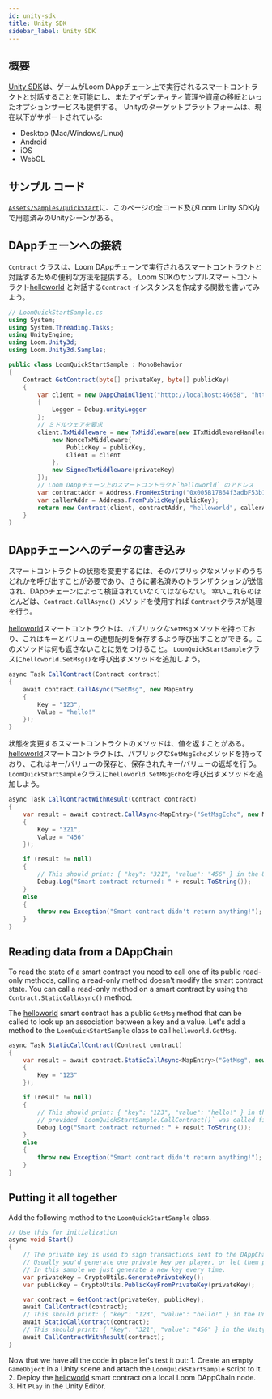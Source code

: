 ```yaml
---
id: unity-sdk
title: Unity SDK
sidebar_label: Unity SDK
---
```

## 概要

[Unity SDK](http://github.com/loomnetwork/unity3d-sdk)は、ゲームがLoom DAppチェーン上で実行されるスマートコントラクトと対話することを可能にし、またアイデンティティ管理や資産の移転といったオプションサービスも提供する。 Unityのターゲットプラットフォームは、現在以下がサポートされている:

- Desktop (Mac/Windows/Linux)
- Android
- iOS
- WebGL

## サンプル コード

[`Assets/Samples/QuickStart`](https://github.com/loomnetwork/unity3d-sdk/tree/master/Assets/Samples/QuickStart)に、このページの全コード及びLoom Unity SDK内で用意済みのUnityシーンがある。

## DAppチェーンへの接続

`Contract` クラスは、Loom DAppチェーンで実行されるスマートコントラクトと対話するための便利な方法を提供する。 Loom SDKのサンプルスマートコントラクト[helloworld](https://github.com/loomnetwork/go-loom/blob/master/examples/plugins/helloworld/helloworld.go) と対話する`Contract` インスタンスを作成する関数を書いてみよう。

```csharp
// LoomQuickStartSample.cs
using System;
using System.Threading.Tasks;
using UnityEngine;
using Loom.Unity3d;
using Loom.Unity3d.Samples;

public class LoomQuickStartSample : MonoBehavior
{
    Contract GetContract(byte[] privateKey, byte[] publicKey)
    {
        var client = new DAppChainClient("http://localhost:46658", "http://localhost:47000")
        {
            Logger = Debug.unityLogger
        };
        // ミドルウェアを要求
        client.TxMiddleware = new TxMiddleware(new ITxMiddlewareHandler[]{
            new NonceTxMiddleware{
                PublicKey = publicKey,
                Client = client
            },
            new SignedTxMiddleware(privateKey)
        });
        // Loom DAppチェーン上のスマートコントラクト`helloworld` のアドレス
        var contractAddr = Address.FromHexString("0x005B17864f3adbF53b1384F2E6f2120c6652F779");
        var callerAddr = Address.FromPublicKey(publicKey);
        return new Contract(client, contractAddr, "helloworld", callerAddr);
    }
}
```

## DAppチェーンへのデータの書き込み

スマートコントラクトの状態を変更するには、そのパブリックなメソッドのうちどれかを呼び出すことが必要であり、さらに署名済みのトランザクションが送信され、DAppチェーンによって検証されていなくてはならない。 幸いこれらのほとんどは、`Contract.CallAsync()` メソッドを使用すれば `Contract`クラスが処理を行う。

[helloworld](https://github.com/loomnetwork/go-loom/blob/master/examples/plugins/helloworld/helloworld.go)スマートコントラクトは、パブリックな`SetMsg`メソッドを持っており、これはキーとバリューの連想配列を保存するよう呼び出すことができる。このメソッドは何も返さないことに気をつけること。 `LoomQuickStartSample`クラスに`helloworld.SetMsg()`を呼び出すメソッドを追加しよう。

```csharp
async Task CallContract(Contract contract)
{
    await contract.CallAsync("SetMsg", new MapEntry
    {
        Key = "123",
        Value = "hello!"
    });
}
```

状態を変更するスマートコントラクトのメソッドは、値を返すことがある。 [helloworld](https://github.com/loomnetwork/go-loom/blob/master/examples/plugins/helloworld/helloworld.go)スマートコントラクトは、パブリックな`SetMsgEcho`メソッドを持っており、これはキー/バリューの保存と、保存されたキー/バリューの返却を行う。 `LoomQuickStartSample`クラスに`helloworld.SetMsgEcho`を呼び出すメソッドを追加しよう。

```csharp
async Task CallContractWithResult(Contract contract)
{
    var result = await contract.CallAsync<MapEntry>("SetMsgEcho", new MapEntry
    {
        Key = "321",
        Value = "456"
    });

    if (result != null)
    {
        // This should print: { "key": "321", "value": "456" } in the Unity console window.
        Debug.Log("Smart contract returned: " + result.ToString());
    }
    else
    {
        throw new Exception("Smart contract didn't return anything!");
    }
}
```

## Reading data from a DAppChain

To read the state of a smart contract you need to call one of its public read-only methods, calling a read-only method doesn't modify the smart contract state. You can call a read-only method on a smart contract by using the `Contract.StaticCallAsync()` method.

The [helloworld](https://github.com/loomnetwork/go-loom/blob/master/examples/plugins/helloworld/helloworld.go) smart contract has a public `GetMsg` method that can be called to look up an association between a key and a value. Let's add a method to the `LoomQuickStartSample` class to call `helloworld.GetMsg`.

```csharp
async Task StaticCallContract(Contract contract)
{
    var result = await contract.StaticCallAsync<MapEntry>("GetMsg", new MapEntry
    {
        Key = "123"
    });

    if (result != null)
    {
        // This should print: { "key": "123", "value": "hello!" } in the Unity console window
        // provided `LoomQuickStartSample.CallContract()` was called first.
        Debug.Log("Smart contract returned: " + result.ToString());
    }
    else
    {
        throw new Exception("Smart contract didn't return anything!");
    }
}
```

## Putting it all together

Add the following method to the `LoomQuickStartSample` class.

```csharp
// Use this for initialization
async void Start()
{
    // The private key is used to sign transactions sent to the DAppChain.
    // Usually you'd generate one private key per player, or let them provide their own.
    // In this sample we just generate a new key every time.
    var privateKey = CryptoUtils.GeneratePrivateKey();
    var publicKey = CryptoUtils.PublicKeyFromPrivateKey(privateKey);

    var contract = GetContract(privateKey, publicKey);
    await CallContract(contract);
    // This should print: { "key": "123", "value": "hello!" } in the Unity console window
    await StaticCallContract(contract);
    // This should print: { "key": "321", "value": "456" } in the Unity console window
    await CallContractWithResult(contract);
}
```

Now that we have all the code in place let's test it out: 1. Create an empty `GameObject` in a Unity scene and attach the `LoomQuickStartSample` script to it. 2. Deploy the [helloworld](https://github.com/loomnetwork/go-loom/blob/master/examples/plugins/helloworld/helloworld.go) smart contract on a local Loom DAppChain node. 3. Hit `Play` in the Unity Editor.